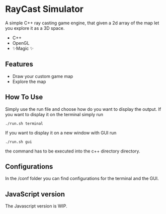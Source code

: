 # RayCast Simulator

A simple C++ ray casting game engine, that given a 2d array of the map let you explore it as a 3D space.

- C++
- OpenGL
- ✨Magic ✨

## Features

- Draw your custom game map
- Explore the map

## How To Use

Simply use the run file and choose how do you want to display the output.
If you want to display it on the terminal simply run
```
./run.sh terminal
```
If you want to display it on a new window with GUI run
```
./run.sh gui
```
the command has to be executed into the c++ directory directory.

## Configurations

In the /conf folder you can find configurations for the terminal and the GUI.

## JavaScript version

The Javascript version is WIP.